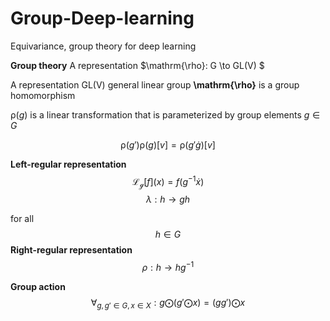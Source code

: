 # Group-Deep-learning
Equivariance, group theory for deep learning

**Group theory**
A representation $\mathrm{\rho}: G \to GL(V) $ 

A representation GL(V) general linear group
**\mathrm{\rho}** is a group homomorphism 

$\mathrm{\rho}(g)$ is a linear transformation that is parameterized by group elements $g\in G$

$$\mathrm{\rho}(g')\mathrm{\rho}(g)[v]= \mathrm{\rho}(g' \dot  g)[v]$$

**Left-regular representation**
$$\mathscr{L_{g}} [f] (x) = f(g^{-1}\dot x)$$
$$\lambda : h \to gh$$

for all $$h \in G$$
**Right-regular representation**
$$\rho : h \to hg^{-1}$$

**Group action**
$$\forall_{g,g' \in G, x \in X}: g \bigodot (g' \bigodot x) = (gg') \bigodot x$$



